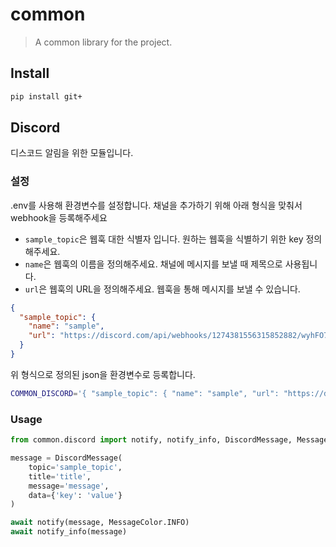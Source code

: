 # common

> A common library for the project.

## Install

```bash
pip install git+
```

## Discord
디스코드 알림을 위한 모듈입니다.

### 설정
.env를 사용해 환경변수를 설정합니다.
채널을 추가하기 위해 아래 형식을 맞춰서 webhook을 등록해주세요

- `sample_topic`은 웹훅 대한 식별자 입니다. 원하는 웹훅을 식별하기 위한 key 정의해주세요.
- `name`은 웹훅의 이름을 정의해주세요. 채널에 메시지를 보낼 때 제목으로 사용됩니다.
- `url`은 웹훅의 URL을 정의해주세요. 웹훅을 통해 메시지를 보낼 수 있습니다.

```json
{
  "sample_topic": {
    "name": "sample",
    "url": "https://discord.com/api/webhooks/1274381556315852882/wyhFO7Xys5JlSi0Gypm9FppyGI_SstKXJcJ4rLLPoYP1VrcTsw-6hwTqMUAKeyuC2y5E"
  }
}
```

위 형식으로 정의된 json을 환경변수로 등록합니다.

```bash
COMMON_DISCORD='{ "sample_topic": { "name": "sample", "url": "https://discord.com/api/webhooks/1274381556315852882/wyhFO7Xys5JlSi0Gypm9FppyGI_SstKXJcJ4rLLPoYP1VrcTsw-6hwTqMUAKeyuC2y5E" } }'
```

### Usage

```python
from common.discord import notify, notify_info, DiscordMessage, MessageColor

message = DiscordMessage(
    topic='sample_topic',
    title='title',
    message='message',
    data={'key': 'value'}
)

await notify(message, MessageColor.INFO)
await notify_info(message)
```
